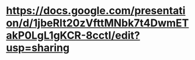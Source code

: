 # https://docs.google.com/presentation/d/1jbeRIt20zVfttMNbk7t4DwmETakP0LgL1gKCR-8cctI/edit?usp=sharing
